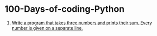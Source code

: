 # 100-Days-of-coding-Python
1. [Write a program that takes three numbers and prints their sum. Every number is given on a separate line.](day001.md)
